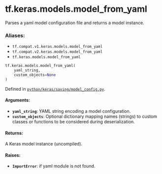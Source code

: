 <div itemscope itemtype="http://developers.google.com/ReferenceObject">
<meta itemprop="name" content="tf.keras.models.model_from_yaml" />
<meta itemprop="path" content="Stable" />
</div>

# tf.keras.models.model_from_yaml

Parses a yaml model configuration file and returns a model instance.

### Aliases:

* `tf.compat.v1.keras.models.model_from_yaml`
* `tf.compat.v2.keras.models.model_from_yaml`
* `tf.keras.models.model_from_yaml`

``` python
tf.keras.models.model_from_yaml(
    yaml_string,
    custom_objects=None
)
```



Defined in [`python/keras/saving/model_config.py`](/code/stable/tensorflow/python/keras/saving/model_config.py).

<!-- Placeholder for "Used in" -->


#### Arguments:


* <b>`yaml_string`</b>: YAML string encoding a model configuration.
* <b>`custom_objects`</b>: Optional dictionary mapping names
    (strings) to custom classes or functions to be
    considered during deserialization.


#### Returns:

A Keras model instance (uncompiled).



#### Raises:


* <b>`ImportError`</b>: if yaml module is not found.